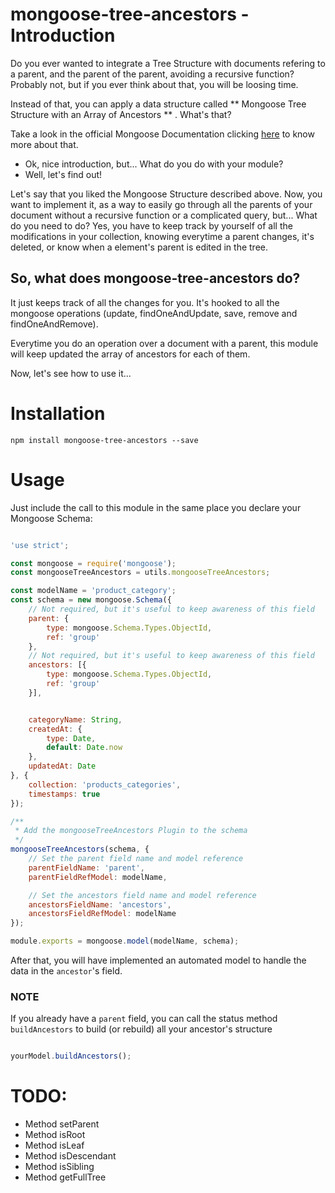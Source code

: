 # mongoose-tree-ancestors - Introduction

Do you ever wanted to integrate a Tree Structure with documents refering to a parent, and the parent of the parent, avoiding a recursive function? Probably not, but if you ever think about that, you will be loosing time. 

Instead of that, you can apply a data structure called ** Mongoose Tree Structure with an Array of Ancestors ** . What's that? 

Take a look in the official Mongoose Documentation clicking [here](https://docs.mongodb.org/manual/tutorial/model-tree-structures-with-ancestors-array/) to know more about that.

- Ok, nice introduction, but... What do you do with your module? 
- Well, let's find out! 

Let's say that you liked the Mongoose Structure described above. Now, you want to implement it, as a way to easily go through all the parents of your document without a recursive function or a complicated query, but... 
What do you need to do? 
Yes, you have to keep track by yourself of all the modifications in your collection, knowing everytime a parent changes, it's deleted, or know when a element's parent is edited in the tree. 

## So, what does mongoose-tree-ancestors do?
It just keeps track of all the changes for you. It's hooked to all the mongoose operations (update, findOneAndUpdate, save, remove and findOneAndRemove). 

Everytime you do an operation over a document with a parent, this module will keep updated the array of ancestors for each of them.

Now, let's see how to use it...

# Installation

```
npm install mongoose-tree-ancestors --save
```

# Usage
Just include the call to this module in the same place you declare your Mongoose Schema: 

```js

'use strict';

const mongoose = require('mongoose');
const mongooseTreeAncestors = utils.mongooseTreeAncestors;

const modelName = 'product_category';
const schema = new mongoose.Schema({
	// Not required, but it's useful to keep awareness of this field
	parent: {
		type: mongoose.Schema.Types.ObjectId,
		ref: 'group'
	},
	// Not required, but it's useful to keep awareness of this field
	ancestors: [{
		type: mongoose.Schema.Types.ObjectId,
		ref: 'group'
	}],


	categoryName: String,
	createdAt: {
		type: Date,
		default: Date.now
	},
	updatedAt: Date
}, {
	collection: 'products_categories',
	timestamps: true
});

/**
 * Add the mongooseTreeAncestors Plugin to the schema
 */
mongooseTreeAncestors(schema, {
	// Set the parent field name and model reference
	parentFieldName: 'parent',
	parentFieldRefModel: modelName,

	// Set the ancestors field name and model reference
	ancestorsFieldName: 'ancestors',
	ancestorsFieldRefModel: modelName
});

module.exports = mongoose.model(modelName, schema);

``` 


After that, you will have implemented an automated model to handle the data in the `ancestor`'s field.

### NOTE 
If you already have a `parent` field, you can call the status method `buildAncestors` to build (or rebuild) all your ancestor's structure

```js

yourModel.buildAncestors();
```

# TODO: 
* Method setParent
* Method isRoot
* Method isLeaf
* Method isDescendant
* Method isSibling
* Method getFullTree

